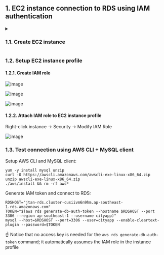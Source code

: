 ## 1. EC2 instance connection to RDS using IAM authentication

<details><summary><h3>1.1. Create EC2 instance</h3></summary>

![image](https://user-images.githubusercontent.com/90442032/226159252-c55c852d-4623-4fe9-9ffd-cd255872e6ea.png)

![image](https://user-images.githubusercontent.com/90442032/226159265-c1c184e8-4483-4824-ad9b-19ac13206c22.png)

![image](https://user-images.githubusercontent.com/90442032/226159279-556629f1-935e-414c-8ff6-a47515eb2477.png)

![image](https://user-images.githubusercontent.com/90442032/226159289-243f29ae-3382-4fc0-a636-225ef32d2b99.png)

![image](https://user-images.githubusercontent.com/90442032/226159397-e57e6c67-83a0-441d-97b6-70cabcdec363.png)

![image](https://user-images.githubusercontent.com/90442032/226159412-36f5de4e-c20b-4fee-8b59-f290ec36a130.png)

</details>

### 1.2. Setup EC2 instance profile

#### 1.2.1. Create IAM role

![image](https://user-images.githubusercontent.com/90442032/226161350-cafd392b-a052-4843-ac1d-41586087e35c.png)

![image](https://user-images.githubusercontent.com/90442032/226161354-fab72b06-2792-41ee-8098-202e2e3c41a3.png)

![image](https://user-images.githubusercontent.com/90442032/229332909-0aaa9f87-2c3a-4f0a-8e2d-85617c8ce4b0.png)

#### 1.2.2. Attach IAM role to EC2 instance profile

Right-click instance → Security → Modify IAM Role

![image](https://user-images.githubusercontent.com/90442032/229332182-81cb5dfc-d403-4bdd-9fc7-c65c1bd2e597.png)


### 1.3. Test connection using AWS CLI + MySQL client

Setup AWS CLI and MySQL client:

```console
yum -y install mysql unzip
curl -O https://awscli.amazonaws.com/awscli-exe-linux-x86_64.zip
unzip awscli-exe-linux-x86_64.zip
./aws/install && rm -rf aws*
```

Generate IAM token and connect to RDS:

```console
RDSHOST="jtan-rds.cluster-cusiivm6n9hm.ap-southeast-1.rds.amazonaws.com"
TOKEN="$(aws rds generate-db-auth-token --hostname $RDSHOST --port 3306 --region ap-southeast-1 --username cityapp)"
mysql --host=$RDSHOST --port=3306 --user=cityapp --enable-cleartext-plugin --password=$TOKEN
```

☝️ Notice that no access key is needed for the `aws rds generate-db-auth-token` command; it automatically assumes the IAM role in the instance profile
